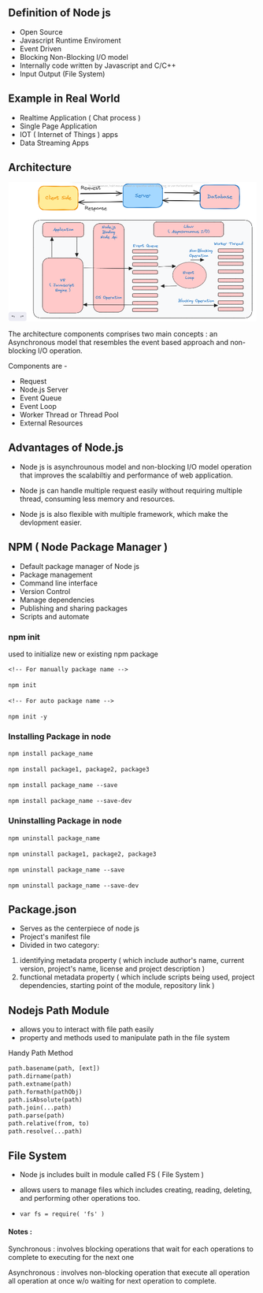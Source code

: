 ## Definition of Node js 

* Open Source
* Javascript Runtime Enviroment
* Event Driven
* Blocking Non-Blocking I/O model
* Internally code written by Javascript and C/C++
* Input Output (File System)

## Example in Real World

* Realtime Application ( Chat process )
* Single Page Application
* IOT ( Internet of Things ) apps
* Data Streaming Apps

## Architecture
![Architecture Image](Architecture.png)

The architecture components comprises two main concepts : an Asynchronous model that resembles the event based approach and non-blocking I/O operation.

Components are - 
* Request
* Node.js Server
* Event Queue
* Event Loop
* Worker Thread or Thread Pool
* External Resources

## Advantages of Node.js

* Node js is asynchrounous model and non-blocking I/O model operation that improves the scalabiltiy and performance of web application.

* Node js can handle multiple request easily without requiring multiple thread, consuming less memory and resources.

*  Node js is also flexible with multiple framework, which make the devlopment easier.

## NPM ( Node Package Manager )
* Default package manager of Node js
* Package management
* Command line interface
* Version Control
* Manage dependencies
* Publishing and sharing packages
* Scripts and automate

### npm init
used to initialize new or existing npm package
```
<!-- For manually package name -->

npm init

<!-- For auto package name -->

npm init -y
```

### Installing Package in node

```
npm install package_name

npm install package1, package2, package3

npm install package_name --save

npm install package_name --save-dev
```
### Uninstalling Package in node

```
npm uninstall package_name

npm uninstall package1, package2, package3

npm uninstall package_name --save

npm uninstall package_name --save-dev
```

## Package.json
* Serves as the centerpiece of node js
* Project's manifest file
* Divided in two category:
 1. identifying metadata property ( which include author's name, current version, project's name, license and project description )
2. functional metadata property ( which include scripts being used, project dependencies, starting point of the module, repository link )


## Nodejs Path Module
* allows you to interact with file path easily
* property and methods used to manipulate path in the file system

Handy Path Method
```
path.basename(path, [ext])
path.dirname(path)
path.extname(path)
path.formath(pathObj)
path.isAbsolute(path)
path.join(...path)
path.parse(path)
path.relative(from, to)
path.resolve(...path)
```

## File System
* Node js includes built in module called FS ( File System )
* allows users to manage files which includes creating, reading, deleting, and performing other operations too.

* ```var fs = require( 'fs' ) ```

#### Notes :
Synchronous : involves blocking operations that wait for each operations to complete to executing for the next one

Asynchronous : involves non-blocking operation that execute all operation all operation at once w/o waiting for next operation to complete.
